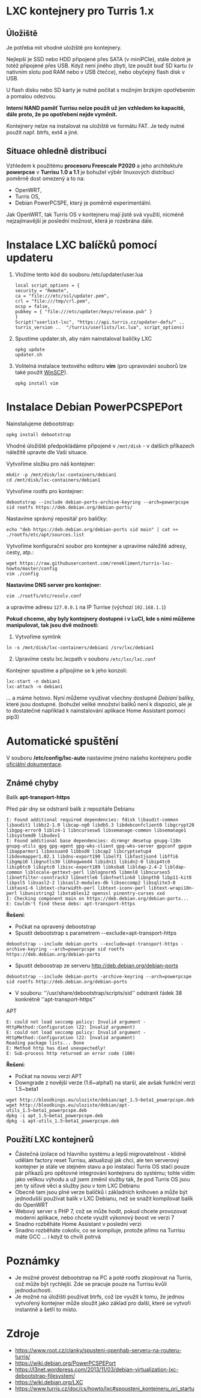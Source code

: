 # LXC kontejnery pro Turris 1.x

## Úložiště

Je potřeba mít vhodné uložiště pro kontejnery.

Nejlepší je SSD nebo HDD připojené přes SATA (v miniPCIe), stále dobré je totéž připojené přes USB. 
Když není jiného zbytí, lze použít buď SD kartu (v nativním slotu pod RAM nebo v USB čtečce), nebo obyčejný flash disk v USB. 

U flash disku nebo SD karty je nutné počítat s možným brzkým opotřebením a pomalou odezvou.

**Interní NAND paměť Turrisu nelze použít už jen vzhledem ke kapacitě, dále proto, že po opotřebení nejde vyměnit.**

Kontejnery nelze na instalovat na uložiště ve formátu FAT. Je tedy nutné použít např. btrfs, ext4 a jiné.

## Situace ohledně distribucí

Vzhledem k použitému **procesoru Freescale P2020** a jeho architektuře **powerpcse** v **Turrisu 1.0 a 1.1** je bohužel výběr linuxových distribucí poměrně dost omezený a to na:

- OpenWRT,
- Turris OS, 
- Debian PowerPCSPE, který je poměrně experimentální.

Jak OpenWRT, tak Turris OS v kontejneru mají jistě svá využití, nicméně nejzajímavější je poslední možnost, která je rozebrána dále.

# Instalace LXC balíčků pomocí updateru

1. Vložíme tento kód do souboru /etc/updater/user.lua

     ```
    local script_options = {
	security = "Remote",
	ca = "file:///etc/ssl/updater.pem",
	crl = "file:///tmp/crl.pem",
	ocsp = false,
	pubkey = { "file:///etc/updater/keys/release.pub" }
     }
     Script("userlist-lxc", "https://api.turris.cz/updater-defs/" .. turris_version ..  "/turris/userlists/lxc.lua", script_options)
     ```
    
2. Spustíme updater.sh, aby nám nainstaloval balíčky LXC

     ```
     opkg update
     updater.sh
    ```
    
3. Volitelná instalace textového editoru **vim** (pro upravování souborů lze také použít [WinSCP](https://winscp.net)).

    ```
    opkg install vim 
    ```

# Instalace Debian PowerPCSPEPort

Nainstalujeme debootstrap:
```
opkg install debootstrap
```

Vhodné úložiště předpokládáme připojené v `/mnt/disk` - v dalších příkazech náležitě upravte dle Vaší situace.

Vytvoříme složku pro náš kontejner:
```
mkdir -p /mnt/disk/lxc-containers/debian1
cd /mnt/disk/lxc-containers/debian1
```

Vytvoříme rootfs pro kontejner:
```
debootstrap --include debian-ports-archive-keyring --arch=powerpcspe sid rootfs https://deb.debian.org/debian-ports/
```

Nastavíme správný repositář pro balíčky:
```
echo "deb https://deb.debian.org/debian-ports sid main" | cat >> ./rootfs/etc/apt/sources.list
```

Vytvoříme konfigurační soubor pro kontejner a upravíme náležitě adresy, cesty, atp.:
```  
wget https://raw.githubusercontent.com/renekliment/turris-lxc-howto/master/config
vim ./config
```

**Nastavíme DNS server pro kontejner:**
```
vim ./rootfs/etc/resolv.conf
```
a upravíme adresu `127.0.0.1` na IP Turrise (výchozí `192.168.1.1`)

**Pokud chceme, aby byly kontejnery dostupné i v LuCI, kde s nimi můžeme manipulovat, tak jsou dvě možnosti:**

1. Vytvoříme symlink
```
ln -s /mnt/disk/lxc-containers/debian1 /srv/lxc/debian1
```
2. Upravíme cestu lxc.lxcpath v souboru `/etc/lxc/lxc.conf`


Kontejner spustíme a připojíme se k jeho konzoli:
```
lxc-start -n debian1
lxc-attach -n debian1
```

... a máme hotovo. Nyní můžeme využívat všechny dostupné _Debianí_ balíky, které jsou dostupné. (bohužel veliké množství balíků není k dispozici, ale je to dostatečné například k nainstalování aplikace Home Assistant pomocí pip3)

# Automatické spuštění

V souboru **/etc/config/lxc-auto** nastavíme jméno našeho kontejneru podle [oficiální dokumentace]( https://www.turris.cz/doc/cs/howto/lxc#spousteni_kontejneru_pri_startu).

## Známé chyby

Balík **apt-transport-https**

Před pár dny se odstranil balík z repozitáře Debianu

```
I: Found additional required dependencies: fdisk libaudit-common libaudit1 libbz2-1.0 libcap-ng0 libdb5.3 libdebconfclient0 libgcrypt20 libgpg-error0 liblz4-1 libncursesw5 libsemanage-common libsemanage1 libsystemd0 libudev1
I: Found additional base dependencies: dirmngr dmsetup gnupg-l10n gnupg-utils gpg gpg-agent gpg-wks-client gpg-wks-server gpgconf gpgsm libapparmor1 libassuan0 libbsd0 libcap2 libcryptsetup4 libdevmapper1.02.1 libdns-export190 libelf1 libfastjson4 libffi6 libgmp10 libgnutls30 libhogweed4 libidn11 libidn2-0 libip4tc0 libip6tc0 libiptc0 libisc-export189 libksba8 libldap-2.4-2 libldap-common liblocale-gettext-perl liblognorm5 libmnl0 libncurses5 libnetfilter-conntrack3 libnettle6 libnfnetlink0 libnpth0 libp11-kit0 libpsl5 libsasl2-2 libsasl2-modules-db libseccomp2 libsqlite3-0 libtasn1-6 libtext-charwidth-perl libtext-iconv-perl libtext-wrapi18n-perl libunistring2 libxtables12 openssl pinentry-curses xxd
I: Checking component main on https://deb.debian.org/debian-ports...
E: Couldn't find these debs: apt-transport-https
```

**Řešení**:
  * Počkat na opravený debootstrap
  * Spustit debootstrap s parametrem --exclude=apt-transport-https
```
debootstrap --include debian-ports --exclude=apt-transport-https -archive-keyring --arch=powerpcspe sid rootfs https://deb.debian.org/debian-ports
```
  * Spustit deboostrap ze serveru http://deb.debian.org/debian-ports
```
debootstrap --include debian-ports -archive-keyring --arch=powerpcspe sid rootfs http://deb.debian.org/debian-ports
```
  * V souboru: ''/usr/share/debootstrap/scripts/sid'' odstranit řádek 38 konkrétně ''apt-transport-https''
  
APT

```
E: could not load seccomp policy: Invalid argument - HttpMethod::Configuration (22: Invalid argument)
E: could not load seccomp policy: Invalid argument - HttpMethod::Configuration (22: Invalid argument)
Reading package lists... Done
E: Method http has died unexpectedly!
E: Sub-process http returned an error code (100)
```

**Řešení**:
  * Počkat na novou verzi APT
  * Downgrade z novější verze (1.6~alpha1) na starší, ale avšak funkční verzi 1.5~beta1
```
wget http://bloodkings.eu/uloziste/debian/apt_1.5~beta1_powerpcspe.deb
wget http://bloodkings.eu/uloziste/debian/apt-utils_1.5~beta1_powerpcspe.deb
dpkg -i apt_1.5~beta1_powerpcspe.deb
dpkg -i apt-utils_1.5~beta1_powerpcspe.deb
```

## Použití LXC kontejnerů

  * Částečná izolace od hlavního systému a lepší migrovatelnost - klidně udělám factory reset Turrisu, aktualizuji jak chci, ale ten serverový kontejner je stále ve stejném stavu a po instalaci Turris OS stačí pouze pár příkazů pro opětovné integrování kontejneru do systému; tohle vidím jako velikou výhodu a už jsem změnil služby tak, že pod Turris OS jsou jen ty síťové věci a služby jsou v tom LXC Debianu
  * Obecně tam jsou plné verze balíčků i základních knihoven a může být jednodušší používat balík v LXC Debianu, než se snažit kompilovat balík do OpenWRT
  * Webový server s PHP 7, což se může hodit, pokud chcete provozovat moderní aplikace, nebo chcete využít výkonový boost ve verzi 7
  * Snadno rozběháte Home Assistant v poslední verzi
  * Snadno rozběháte cokoliv, co se kompiluje, protože přímo na Turrisu máte GCC ... i když to chvíli potrvá

# Poznámky
- Je možné provést debootstrap na PC a poté rootfs zkopírovat na Turris, což může být rychlejší. Zde se pracuje pouze na Turrisu kvůli jednoduchosti.
- Je možné na úložišti používat btrfs, což lze využít k tomu, že jednou vytvořený kontejner může sloužit jako základ pro další, které se vytvoří instantně a šetří to místo.

# Zdroje
- https://www.root.cz/clanky/spusteni-openhab-serveru-na-routeru-turris/
- https://wiki.debian.org/PowerPCSPEPort
- https://l3net.wordpress.com/2013/11/03/debian-virtualization-lxc-debootstrap-filesystem/
- https://wiki.debian.org/LXC
- https://www.turris.cz/doc/cs/howto/lxc#spousteni_kontejneru_pri_startu
